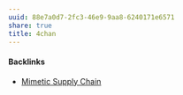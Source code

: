 ```yaml
---
uuid: 88e7a0d7-2fc3-46e9-9aa8-6240171e6571
share: true
title: 4chan
---
```

#### Backlinks

* [Mimetic Supply Chain](/9dd0b1b5-eecb-47c7-8755-0ddd8ec3b5a5)